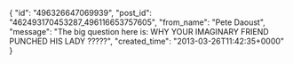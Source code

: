  {
   "id": "496326647069939",
   "post_id": "462493170453287_496116653757605",
   "from_name": "Pete Daoust",
   "message": "The big question here is: WHY YOUR IMAGINARY FRIEND PUNCHED HIS LADY ?????",
   "created_time": "2013-03-26T11:42:35+0000"
 }
